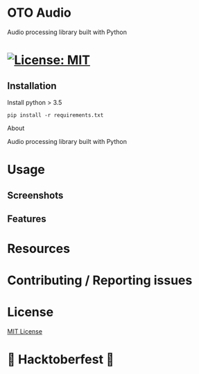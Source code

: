 # OTO Audio
Audio processing library built with Python

[![License: MIT](https://img.shields.io/badge/License-MIT-lightgrey.svg)](https://github.com/vrook-co/oto-audio/blob/master/LICENSE)
=======

## Installation

Install python > 3.5
```
pip install -r requirements.txt
```

About

Audio processing library built with Python

# Usage #

## Screenshots ##

## Features ##

# Resources #

# Contributing / Reporting issues #

# License #

[MIT License](https://github.com/vrook-co/oto-audio/blob/master/LICENSE)
# 🎃 Hacktoberfest 🎃
